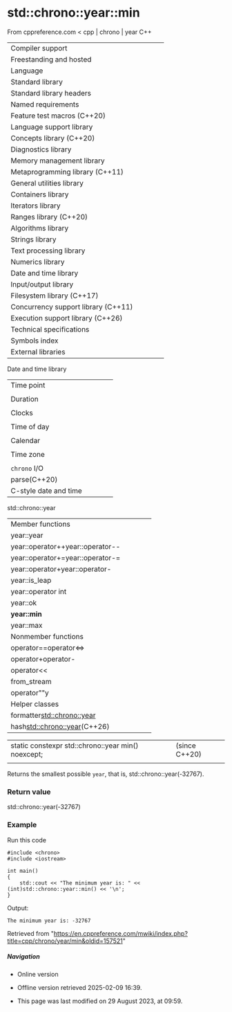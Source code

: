 # std::chrono::year::min

From cppreference.com
< cpp‎ | chrono‎ | year
C++

|  |  |  |  |  |
| --- | --- | --- | --- | --- |
| Compiler support | | | | |
| Freestanding and hosted | | | | |
| Language | | | | |
| Standard library | | | | |
| Standard library headers | | | | |
| Named requirements | | | | |
| Feature test macros (C++20) | | | | |
| Language support library | | | | |
| Concepts library (C++20) | | | | |
| Diagnostics library | | | | |
| Memory management library | | | | |
| Metaprogramming library (C++11) | | | | |
| General utilities library | | | | |
| Containers library | | | | |
| Iterators library | | | | |
| Ranges library (C++20) | | | | |
| Algorithms library | | | | |
| Strings library | | | | |
| Text processing library | | | | |
| Numerics library | | | | |
| Date and time library | | | | |
| Input/output library | | | | |
| Filesystem library (C++17) | | | | |
| Concurrency support library (C++11) | | | | |
| Execution support library (C++26) | | | | |
| Technical specifications | | | | |
| Symbols index | | | | |
| External libraries | | | | |

Date and time library

|  |  |  |  |  |
| --- | --- | --- | --- | --- |
| Time point | | | | |
| |  |  |  |  |  | | --- | --- | --- | --- | --- | | time_point(C++11) | | | | | | |  |  |  |  |  | | --- | --- | --- | --- | --- | | clock_time_conversion(C++20) | | | | | | |  |  |  |  |  | | --- | --- | --- | --- | --- | | clock_cast(C++20) | | | | | |
| Duration | | | | |
| |  |  |  |  |  | | --- | --- | --- | --- | --- | | duration(C++11) | | | | | |
| Clocks | | | | |
| |  |  |  |  |  | | --- | --- | --- | --- | --- | | system_clock(C++11) | | | | | | steady_clock(C++11) | | | | | | is_clock(C++20) | | | | | | |  |  |  |  |  | | --- | --- | --- | --- | --- | | utc_clock(C++20) | | | | | | tai_clock(C++20) | | | | | | high_resolution_clock(C++11) | | | | | | |  |  |  |  |  | | --- | --- | --- | --- | --- | | gps_clock(C++20) | | | | | | file_clock(C++20) | | | | | | local_t(C++20) | | | | | |
| Time of day | | | | |
| |  |  |  |  |  | | --- | --- | --- | --- | --- | | is_amis_pm(C++20)(C++20) | | | | | | |  |  |  |  |  | | --- | --- | --- | --- | --- | | make12make24(C++20)(C++20) | | | | | | |  |  |  |  |  | | --- | --- | --- | --- | --- | | hh_mm_ss(C++20) | | | | | |  | | | | | |
| Calendar | | | | |
| |  |  |  |  |  | | --- | --- | --- | --- | --- | | day(C++20) | | | | | | month(C++20) | | | | | | year(C++20) | | | | | | weekday(C++20) | | | | | | operator/(C++20) | | | | | | year_month_day(C++20) | | | | | | |  |  |  |  |  | | --- | --- | --- | --- | --- | | year_month_day_last(C++20) | | | | | | year_month_weekday(C++20) | | | | | | year_month_weekday_last(C++20) | | | | | | weekday_indexed(C++20) | | | | | | weekday_last(C++20) | | | | | | month_day(C++20) | | | | | | |  |  |  |  |  | | --- | --- | --- | --- | --- | | month_day_last(C++20) | | | | | | month_weekday(C++20) | | | | | | month_weekday_last(C++20) | | | | | | year_month(C++20) | | | | | | last_speclast(C++20)(C++20) | | | | | |
| Time zone | | | | |
| |  |  |  |  |  | | --- | --- | --- | --- | --- | | tzdb(C++20) | | | | | | tzdb_list(C++20) | | | | | | get_tzdbget_tzdb_listreload_tzdbremote_version(C++20)(C++20)(C++20)(C++20) | | | | | | sys_info(C++20) | | | | | | |  |  |  |  |  | | --- | --- | --- | --- | --- | | local_info(C++20) | | | | | | nonexistent_local_time(C++20) | | | | | | ambiguous_local_time(C++20) | | | | | | locate_zone(C++20) | | | | | | current_zone(C++20) | | | | | | time_zone(C++20) | | | | | | choose(C++20) | | | | | | |  |  |  |  |  | | --- | --- | --- | --- | --- | | zoned_traits(C++20) | | | | | | zoned_time(C++20) | | | | | | time_zone_link(C++20) | | | | | | leap_second(C++20) | | | | | | leap_second_info(C++20) | | | | | | get_leap_second_info(C++20) | | | | | |  | | | | | |
| `chrono` I/O | | | | |
| parse(C++20) | | | | |
| C-style date and time | | | | |

std::chrono::year

|  |  |  |  |  |
| --- | --- | --- | --- | --- |
| Member functions | | | | |
| year::year | | | | |
| year::operator++year::operator-- | | | | |
| year::operator+=year::operator-= | | | | |
| year::operator+year::operator- | | | | |
| year::is_leap | | | | |
| year::operator int | | | | |
| year::ok | | | | |
| ****year::min**** | | | | |
| year::max | | | | |
| Nonmember functions | | | | |
| operator==operator<=> | | | | |
| operator+operator- | | | | |
| operator<< | | | | |
| from_stream | | | | |
| operator""y | | | | |
| Helper classes | | | | |
| formatter<std::chrono::year> | | | | |
| hash<std::chrono::year>(C++26) | | | | |

|  |  |  |
| --- | --- | --- |
| static constexpr std::chrono::year min() noexcept; |  | (since C++20) |
|  |  |  |

Returns the smallest possible `year`, that is, std::chrono::year(-32767).

### Return value

std::chrono::year(-32767)

### Example

Run this code

```
#include <chrono>
#include <iostream>
 
int main()
{
    std::cout << "The minimum year is: " << (int)std::chrono::year::min() << '\n';
}

```

Output:

```
The minimum year is: -32767

```

Retrieved from "<https://en.cppreference.com/mwiki/index.php?title=cpp/chrono/year/min&oldid=157521>"

##### Navigation

- Online version
- Offline version retrieved 2025-02-09 16:39.

- This page was last modified on 29 August 2023, at 09:59.